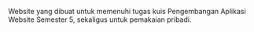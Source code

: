 Website yang dibuat untuk memenuhi tugas kuis Pengembangan Aplikasi Website Semester 5, sekaligus untuk pemakaian pribadi.